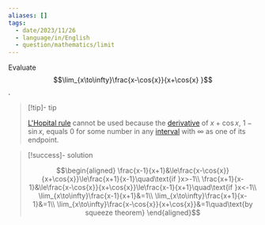 ```yaml
---
aliases: []
tags:
  - date/2023/11/26
  - language/in/English
  - question/mathematics/limit
---
```


Evaluate $$\lim_{x\to\infty}\frac{x-\cos{x}}{x+\cos{x} }$$.

> [!tip]- tip
>
> [L'Hopital rule](../../general/L'Hôpital's%20rule.md) cannot be used because the [derivative](derivative.md) of $x+\cos{x}$, $1-\sin{x}$, equals 0 for some number in any [interval](interval%20(mathematics).md) with ∞ as one of its endpoint.

<!-- markdownlint MD028 -->

> [!success]- solution
>
> $$\begin{aligned}
> \frac{x-1}{x+1}&\le\frac{x-\cos{x}}{x+\cos{x}}\le\frac{x+1}{x-1}\quad\text{if }x>-1\\
> \frac{x+1}{x-1}&\le\frac{x-\cos{x}}{x+\cos{x}}\le\frac{x-1}{x+1}\quad\text{if }x<-1\\
> \lim_{x\to\infty}\frac{x-1}{x+1}&=1\\
> \lim_{x\to\infty}\frac{x+1}{x-1}&=1\\
> \lim_{x\to\infty}\frac{x-\cos{x}}{x+\cos{x}}&=1\quad\text{by squeeze theorem}
> \end{aligned}$$
